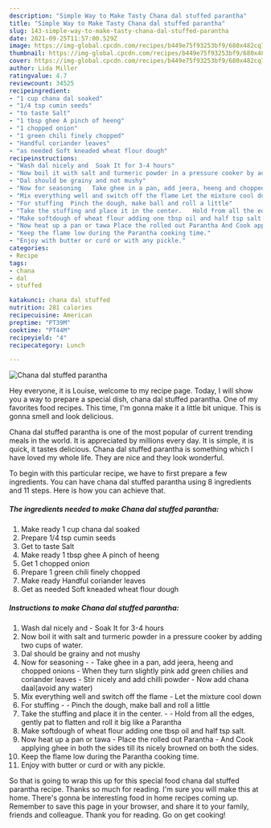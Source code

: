 ```yaml
---
description: "Simple Way to Make Tasty Chana dal stuffed parantha"
title: "Simple Way to Make Tasty Chana dal stuffed parantha"
slug: 143-simple-way-to-make-tasty-chana-dal-stuffed-parantha
date: 2021-09-25T11:57:00.529Z
image: https://img-global.cpcdn.com/recipes/b449e75f93253bf9/680x482cq70/chana-dal-stuffed-parantha-recipe-main-photo.jpg
thumbnail: https://img-global.cpcdn.com/recipes/b449e75f93253bf9/680x482cq70/chana-dal-stuffed-parantha-recipe-main-photo.jpg
cover: https://img-global.cpcdn.com/recipes/b449e75f93253bf9/680x482cq70/chana-dal-stuffed-parantha-recipe-main-photo.jpg
author: Lida Miller
ratingvalue: 4.7
reviewcount: 34525
recipeingredient:
- "1 cup chana dal soaked"
- "1/4 tsp cumin seeds"
- "to taste Salt"
- "1 tbsp ghee A pinch of heeng"
- "1 chopped onion"
- "1 green chili finely chopped"
- "Handful coriander leaves"
- "as needed Soft kneaded wheat flour dough"
recipeinstructions:
- "Wash dal nicely and  Soak It for 3-4 hours"
- "Now boil it with salt and turmeric powder in a pressure cooker by adding two cups of water."
- "Dal should be grainy and not mushy"
- "Now for seasoning   Take ghee in a pan, add jeera, heeng and chopped onions  When they turn slightly pink add green chilies and coriander leaves  Stir nicely and add chilli powder Now add chana daal(avoid any water)"
- "Mix everything well and switch off the flame Let the mixture cool down"
- "For stuffing  Pinch the dough, make ball and roll a little"
- "Take the stuffing and place it in the center.   Hold from all the edges, gently pat to flatten and roll it big like a Parantha"
- "Make softdough of wheat flour adding one tbsp oil and half tsp salt."
- "Now heat up a pan or tawa Place the rolled out Parantha And Cook applying ghee in both the sides till its nicely browned on both the sides."
- "Keep the flame low during the Parantha cooking time."
- "Enjoy with butter or curd or with any pickle."
categories:
- Recipe
tags:
- chana
- dal
- stuffed

katakunci: chana dal stuffed 
nutrition: 281 calories
recipecuisine: American
preptime: "PT39M"
cooktime: "PT44M"
recipeyield: "4"
recipecategory: Lunch

---
```



![Chana dal stuffed parantha](https://img-global.cpcdn.com/recipes/b449e75f93253bf9/680x482cq70/chana-dal-stuffed-parantha-recipe-main-photo.jpg)

Hey everyone, it is Louise, welcome to my recipe page. Today, I will show you a way to prepare a special dish, chana dal stuffed parantha. One of my favorites food recipes. This time, I'm gonna make it a little bit unique. This is gonna smell and look delicious.

Chana dal stuffed parantha is one of the most popular of current trending meals in the world. It is appreciated by millions every day. It is simple, it is quick, it tastes delicious. Chana dal stuffed parantha is something which I have loved my whole life. They are nice and they look wonderful.




To begin with this particular recipe, we have to first prepare a few ingredients. You can have chana dal stuffed parantha using 8 ingredients and 11 steps. Here is how you can achieve that.

<!--inarticleads1-->

##### The ingredients needed to make Chana dal stuffed parantha:

1. Make ready 1 cup chana dal soaked
1. Prepare 1/4 tsp cumin seeds
1. Get to taste Salt
1. Make ready 1 tbsp ghee A pinch of heeng
1. Get 1 chopped onion
1. Prepare 1 green chili finely chopped
1. Make ready Handful coriander leaves
1. Get as needed Soft kneaded wheat flour dough




<!--inarticleads2-->

##### Instructions to make Chana dal stuffed parantha:

1. Wash dal nicely and  - Soak It for 3-4 hours
1. Now boil it with salt and turmeric powder in a pressure cooker by adding two cups of water.
1. Dal should be grainy and not mushy
1. Now for seasoning  -  - Take ghee in a pan, add jeera, heeng and chopped onions  - When they turn slightly pink add green chilies and coriander leaves  - Stir nicely and add chilli powder - Now add chana daal(avoid any water)
1. Mix everything well and switch off the flame - Let the mixture cool down
1. For stuffing -  - Pinch the dough, make ball and roll a little
1. Take the stuffing and place it in the center.  -  - Hold from all the edges, gently pat to flatten and roll it big like a Parantha
1. Make softdough of wheat flour adding one tbsp oil and half tsp salt.
1. Now heat up a pan or tawa - Place the rolled out Parantha - And Cook applying ghee in both the sides till its nicely browned on both the sides.
1. Keep the flame low during the Parantha cooking time.
1. Enjoy with butter or curd or with any pickle.




So that is going to wrap this up for this special food chana dal stuffed parantha recipe. Thanks so much for reading. I'm sure you will make this at home. There's gonna be interesting food in home recipes coming up. Remember to save this page in your browser, and share it to your family, friends and colleague. Thank you for reading. Go on get cooking!
